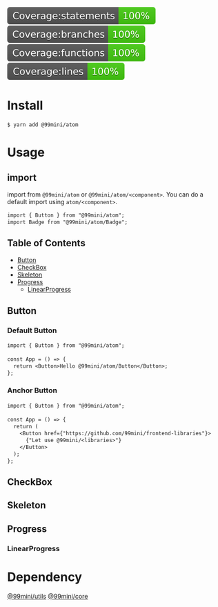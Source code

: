 <div>
  <img src="./.badges/badge-statements.svg" />
  <img src="./.badges/badge-branches.svg" />
  <img src="./.badges/badge-functions.svg" />
  <img src="./.badges/badge-lines.svg" />
</div>

# Install

```bash
$ yarn add @99mini/atom
```

# Usage

## import

import from `@99mini/atom` or `@99mini/atom/<component>`. You can do a default import using `atom/<component>`.

```tsx
import { Button } from "@99mini/atom";
import Badge from "@99mini/atom/Badge";
```

## Table of Contents

- [Button](#Button)
- [CheckBox](#CheckBox)
- [Skeleton](#Skeleton)
- [Progress](#Progress)
  - [LinearProgress](#LinearProgress)

## Button

### Default Button

```tsx
import { Button } from "@99mini/atom";

const App = () => {
  return <Button>Hello @99mini/atom/Button</Button>;
};
```

### Anchor Button

```tsx
import { Button } from "@99mini/atom";

const App = () => {
  return (
    <Button href={"https://github.com/99mini/frontend-libraries"}>
      {"Let use @99mini/<libraries>"}
    </Button>
  );
};
```

## CheckBox

## Skeleton

## Progress

### LinearProgress

# Dependency

[@99mini/utils](https://www.npmjs.com/package/@99mini/utils)
[@99mini/core](https://www.npmjs.com/package/@99mini/core)
